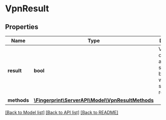 # VpnResult

## Properties
Name | Type | Description | Notes
------------ | ------------- | ------------- | -------------
**result** | **bool** | VPN or other anonymizing service has been used when sending the request. | [optional] 
**methods** | [**\Fingerprint\ServerAPI\Model\VpnResultMethods**](VpnResultMethods.md) |  | [optional] 

[[Back to Model list]](../../README.md#documentation-for-models) [[Back to API list]](../../README.md#documentation-for-api-endpoints) [[Back to README]](../../README.md)


